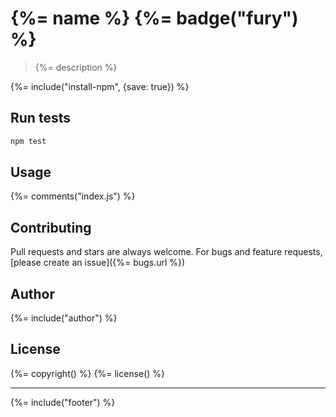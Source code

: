 # {%= name %} {%= badge("fury") %}

> {%= description %}

{%= include("install-npm", {save: true}) %}

## Run tests

```bash
npm test
```

## Usage
{%= comments("index.js") %}

## Contributing
Pull requests and stars are always welcome. For bugs and feature requests, [please create an issue]({%= bugs.url %})

## Author
{%= include("author") %}

## License
{%= copyright() %}
{%= license() %}

***

{%= include("footer") %}